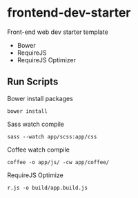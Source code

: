 # frontend-dev-starter

Front-end web dev starter template

- Bower
- RequireJS
- RequireJS Optimizer

## Run Scripts

Bower install packages

    bower install

Sass watch compile

    sass --watch app/scss:app/css

Coffee watch compile

    coffee -o app/js/ -cw app/coffee/

RequireJS Optimize

    r.js -o build/app.build.js